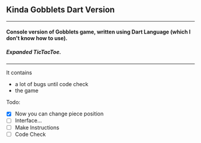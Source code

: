 ## Kinda Gobblets Dart Version

___
#### Console version of Gobblets game, written using Dart Language (which I don't know how to use). 
##### Expanded TicTacToe.
___
It contains 
- a lot of bugs until code check
- the game
  
Todo:

- [x] Now you can change piece position
- [ ] Interface...
- [ ] Make Instructions
- [ ] Code Check
